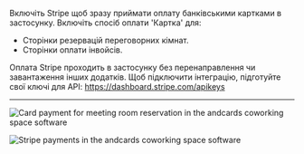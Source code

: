 Включіть Stripe щоб зразу приймати оплату банківськими картками в застосунку. Включіть спосіб оплати 'Картка' для:

- Сторінки резервацій переговорних кімнат.
- Сторінки оплати інвойсів.

Оплата Stripe проходить в застосунку без перенаправлення чи завантаження інших додатків. Щоб підключити інтеграцію, підготуйте свої ключі для API: https://dashboard.stripe.com/apikeys

---

![Card payment for meeting room reservation in the andcards coworking space software](https://d7ccq1i35b0cj.cloudfront.net/andcards-bookings-create-payment-methods-card-light-en-1920-1200.png)

![Stripe payments in the andcards coworking space software](https://d7ccq1i35b0cj.cloudfront.net/andcards-bookings-create-pay-with-stripe-light-en-1920-1200.png)
